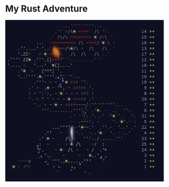 # My Rust Adventure

![The XMAS tree from AOC](https://github.com/Jerry-Master/AOC-2023-rust/blob/main/The%20END.png?raw=true)